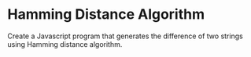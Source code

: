 # Hamming Distance Algorithm

Create a Javascript program that generates the difference of two strings using Hamming distance algorithm.

